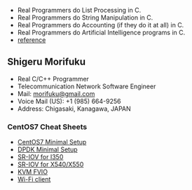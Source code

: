 * Real Programmers do List Processing in C.
* Real Programmers do String Manipulation in C.
* Real Programmers do Accounting (if they do it at all) in C.
* Real Programmers do Artificial Intelligence programs in C.
* [reference](https://web.mit.edu/humor/Computers/real.programmers)

## Shigeru Morifuku
* Real C/C++ Programmer
* Telecommunication Network Software Engineer
* Mail: morifuku@gmail.com
* Voice Mail (US): +1 (985) 664-9256‬
* Address: Chigasaki, Kanagawa, JAPAN


### CentOS7 Cheat Sheets
* [CentOS7 Minimal Setup](centos7/initial.html)
* [DPDK Minimal Setup](centos7/dpdk.html)
* [SR-IOV for I350](i350.html)
* [SR-IOV for X540/X550](x550.html)
* [KVM FVIO](fvio.html)
* [Wi-Fi client](wifi-c.html)